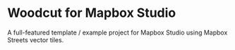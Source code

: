 # Woodcut for Mapbox Studio

A full-featured template / example project for Mapbox Studio using Mapbox Streets vector tiles.